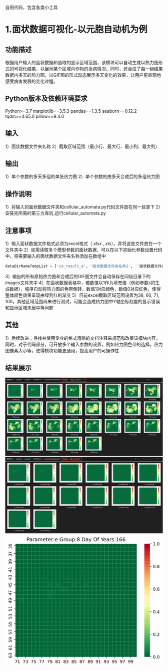 自用代码，包含各类小工具

# 1.面状数据可视化-以元胞自动机为例

## 功能描述

根据用户输入的面状数据和选取的显示区域范围，该模块可以自动生成以热力图形式的可视化结果，以展示某个区域内作物的发病情况。同时，还合成了每一组结果数据内多天的热力图，以GIF图的形式动态展示多天变化的效果，让用户更直观地感受病害发展的变化过程。

## Python版本及依赖环境要求

Python>=3.7
matplotlib==3.5.3
pandas==1.3.5
seaborn==0.12.2
tqdm==4.65.0
pillow==9.4.0

## 输入

1）面状数据文件夹名称
2）截取区域范围（最小行、最大行、最小列、最大列）

## 输出

1）单个参数的多天多组的单张热力图
2）单个参数的由多天合成后的多组热力图

## 操作说明

1）将输入的面状数据文件夹和cellular_automata.py代码文件放在同一目录下
2）安装完所需的第三方库后,运行cellular_automata.py
## 注意事项

1）输入面状数据文件格式必须为excel格式（.xlsx ,.xls），并将这些文件放在一个文件夹中
2）如需读取多个模型参数的面状数据，可以在以下初始化参数设置代码中，将需要输入的面状数据文件夹名称添加在数组中
``` Python
dataDirNameTempList = ['ca_result_e', '面状数据文件夹名称2', ''面状数据文件夹名称3']
```
3）输出的所有原始热力图和合成后的GIF图文件会自动保存在同级目录下的images文件夹中
4）在面状数据表格中，若数值以1作为填充值（例如参数s的生成数据），程序自动将热力图的色带倒转，数值1对应绿色，数值0对应红色，使得整体颜色效果呈现由绿到红的渐变
5）目前excel截取区域范围设置为38, 60, 71, 100，其他区域范围尚未进行测试，可能会造成热力图中Y轴坐标刻度的显示错误和显示区域未居中等问题

## 其他

1）后续改进：寻找并使用专业的格式清晰的文档注释来规范和改善该模块内容，同时，对于代码部分，可开放多个输入参数的设置，例如热力图色带的选择，热力图像素大小等，使得模块功能更通用，提高用户的可操作性

## 结果展示

![img.png](introduction/img.png)
![img1.png](introduction/img1.png)
![e_output8.gif](introduction/e_output8.gif)